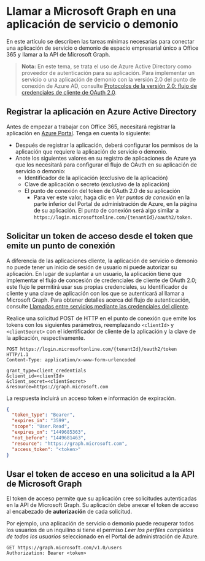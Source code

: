# <a name="call-microsoft-graph-in-a-service-or-daemon-app"></a>Llamar a Microsoft Graph en una aplicación de servicio o demonio

En este artículo se describen las tareas mínimas necesarias para conectar una aplicación de servicio o demonio de espacio empresarial único a Office 365 y llamar a la API de Microsoft Graph.

> **Nota:** En este tema, se trata el uso de Azure Active Directory como proveedor de autenticación para su aplicación. Para implementar un servicio o una aplicación de demonio con la versión 2.0 del punto de conexión de Azure AD, consulte <a href="https://azure.microsoft.com/en-us/documentation/articles/active-directory-v2-protocols-oauth-client-creds/" target="_newtab">Protocolos de la versión 2.0: flujo de credenciales de cliente de OAuth 2.0</a>.

## <a name="register-the-application-in-azure-active-directory"></a>Registrar la aplicación en Azure Active Directory

Antes de empezar a trabajar con Office 365, necesitará registrar la aplicación en [Azure Portal](https://portal.azure.com). Tenga en cuenta lo siguiente:

- Después de registrar la aplicación, deberá configurar los permisos de la aplicación que requiere la aplicación de servicio o demonio.
- Anote los siguientes valores en su registro de aplicaciones de Azure ya que los necesitará para configurar el flujo de OAuth en su aplicación de servicio o demonio:
    * Identificador de la aplicación (exclusivo de la aplicación)
    * Clave de aplicación o secreto (exclusivo de la aplicación)
    * El punto de conexión del token de OAuth 2.0 de su aplicación
      * Para ver este valor, haga clic en *Ver puntos de conexión* en la parte inferior del Portal de administración de Azure, en la página de su aplicación. El punto de conexión será algo similar a `https://login.microsoftonline.com/{tenantId}/oauth2/token`.

## <a name="request-an-access-token-from-the-token-issuing-endpoint"></a>Solicitar un token de acceso desde el token que emite un punto de conexión

A diferencia de las aplicaciones cliente, la aplicación de servicio o demonio no puede tener un inicio de sesión de usuario ni puede autorizar su aplicación. En lugar de suplantar a un usuario, la aplicación tiene que implementar el flujo de concesión de credenciales de cliente de OAuth 2.0; este flujo le permitirá usar sus propias credenciales, su Identificador de cliente y una clave de aplicación con los que se autenticará al llamar a Microsoft Graph. Para obtener detalles acerca del flujo de autenticación, consulte [Llamadas entre servicios mediante las credenciales del cliente](https://msdn.microsoft.com/en-us/library/azure/dn645543.aspx).

Realice una solicitud POST de HTTP en el punto de conexión que emite los tokens con los siguientes parámetros, reemplazando `<clientId>` y `<clientSecret>` con el identificador de cliente de la aplicación y la clave de la aplicación, respectivamente.

```http
POST https://login.microsoftonline.com/{tenantId}/oauth2/token HTTP/1.1
Content-Type: application/x-www-form-urlencoded

grant_type=client_credentials
&client_id=<clientId>
&client_secret=<clientSecret>
&resource=https://graph.microsoft.com
```

La respuesta incluirá un acceso token e información de expiración.

```json
{ 
  "token_type": "Bearer",
  "expires_in": "3599",
  "scope": "User.Read",
  "expires_on": "1449685363",
  "not_before": "1449681463",
  "resource": "https://graph.microsoft.com",
  "access_token": "<token>"
}
```

## <a name="use-the-access-token-in-a-request-to-the-microsoft-graph-api"></a>Usar el token de acceso en una solicitud a la API de Microsoft Graph

El token de acceso permite que su aplicación cree solicitudes autenticadas en la API de Microsoft Graph. Su aplicación debe anexar el token de acceso al encabezado de **autorización** de cada solicitud.

Por ejemplo, una aplicación de servicio o demonio puede recuperar todos los usuarios de un inquilino si tiene el permiso *Leer los perfiles completos de todos los usuarios* seleccionado en el Portal de administración de Azure. 

```http
GET https://graph.microsoft.com/v1.0/users
Authorization: Bearer <token>
```
